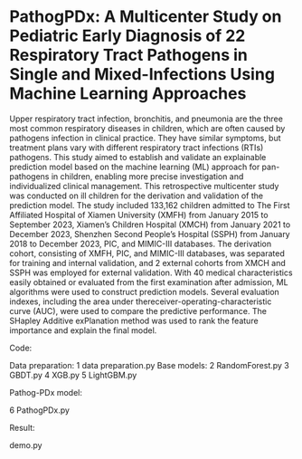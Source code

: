 # PathogPDx: A Multicenter Study on Pediatric Early  Diagnosis of 22 Respiratory Tract Pathogens in Single and Mixed-Infections Using Machine Learning Approaches

Upper respiratory tract infection, bronchitis, and pneumonia are the three most common respiratory diseases in children, which are often caused by pathogens infection in clinical practice. They have similar symptoms, but treatment plans vary with different respiratory tract infections (RTIs) pathogens. This study aimed to establish and validate an explainable prediction model based on the machine learning (ML) approach for pan-pathogens in children, enabling more precise investigation and individualized clinical management.
This retrospective multicenter study was conducted on ill children for the derivation and validation of the prediction model. The study included 133,162 children admitted to The First Affiliated Hospital of Xiamen University (XMFH) from January 2015 to September 2023, Xiamen’s Children Hospital (XMCH) from January 2021 to December 2023, Shenzhen Second People’s Hospital (SSPH) from January 2018 to December 2023, PIC, and MIMIC-III databases. The derivation cohort, consisting of XMFH, PIC, and MIMIC-III databases, was separated for training and internal validation, and 2 external cohorts from XMCH and SSPH was employed for external validation. With 40 medical characteristics easily obtained or evaluated from the first examination after admission, ML algorithms were used to construct prediction models. Several evaluation indexes, including the area under thereceiver-operating-characteristic curve (AUC), were used to compare the predictive performance. The SHapley Additive exPlanation method was used to rank the feature importance and explain the final model.

Code:

Data preparation:
1 data preparation.py
Base models:
2 RandomForest.py
3 GBDT.py
4 XGB.py
5 LightGBM.py

Pathog-PDx model:

6 PathogPDx.py

Result:

demo.py
